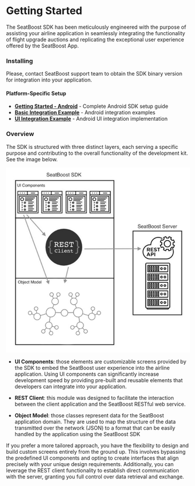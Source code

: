 # Getting Started

The SeatBoost SDK has been meticulously engineered with the purpose of assisting your airline application in seamlessly integrating the functionality of flight upgrade auctions and replicating the exceptional user experience offered by the SeatBoost App.

### Installing

Please, contact SeatBoost support team to obtain the SDK binary version for integration into your application.

#### Platform-Specific Setup

- **[Getting Started - Android](getting-started-android.md)** - Complete Android SDK setup guide
- **[Basic Integration Example](examples/basic-integration.md)** - Android integration examples
- **[UI Integration Example](examples/ui-integration.md)** - Android UI integration implementation

### Overview

The SDK is structured with three distinct layers, each serving a specific purpose and contributing to the overall functionality of the development kit. See the image below.

<center>
	<img src="images/sdk.jpg"/>
</center>

* **UI Components**: those elements are customizable screens provided by the SDK to embed the SeatBoost user experience into the airline application. Using UI components can significantly increase development speed by providing pre-built and reusable elements that developers can integrate into your application. 

* **REST Client**: this module was designed to facilitate the interaction between the client application and the SeatBoost RESTful web service.

* **Object Model**: those classes represent data for the SeatBoost application domain. They are used to map the structure of the data transmitted over the network (JSON) to a format that can be easily handled by the application using the SeatBoost SDK

If you prefer a more tailored approach, you have the flexibility to design and build custom screens entirely from the ground up. This involves bypassing the predefined UI components and opting to create interfaces that align precisely with your unique design requirements. Additionally, you can leverage the REST client functionality to establish direct communication with the server, granting you full control over data retrieval and exchange.

